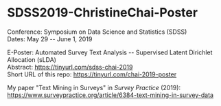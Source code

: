 # SDSS2019-ChristineChai-Poster

Conference: Symposium on Data Science and Statistics (SDSS)  
Dates: May 29 -- June 1, 2019

E-Poster: Automated Survey Text Analysis -- Supervised Latent Dirichlet Allocation (sLDA)  
Abstract: https://tinyurl.com/sdss-chai-2019  
Short URL of this repo: https://tinyurl.com/chai-2019-poster  

My paper "Text Mining in Surveys" in _Survey Practice_ (2019):  
https://www.surveypractice.org/article/6384-text-mining-in-survey-data 

